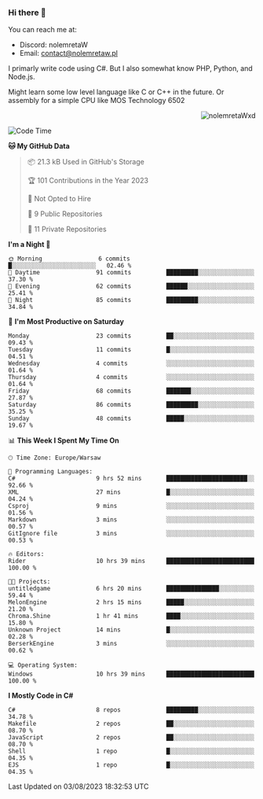 ### Hi there 👋

You can reach me at:
 - Discord: nolemretaW
 - Email: contact@nolemretaw.pl
 
I primarly write code using C#. But I also somewhat know PHP, Python, and Node.js.

Might learn some low level language like C or C++ in the future. Or assembly for a simple CPU like MOS Technology 6502
 
<p align="right"><img src="https://komarev.com/ghpvc/?username=nolemretaWxd&amp;label=Profile%20views&amp;color=0e75b6&amp;style=flat" alt="nolemretaWxd" /></p>

<!--START_SECTION:waka-->
![Code Time](http://img.shields.io/badge/Code%20Time-49%20hrs%2052%20mins-blue)

**🐱 My GitHub Data** 

> 📦 21.3 kB Used in GitHub's Storage 
 > 
> 🏆 101 Contributions in the Year 2023
 > 
> 🚫 Not Opted to Hire
 > 
> 📜 9 Public Repositories 
 > 
> 🔑 11 Private Repositories 
 > 
**I'm a Night 🦉** 

```text
🌞 Morning                6 commits           █░░░░░░░░░░░░░░░░░░░░░░░░   02.46 % 
🌆 Daytime                91 commits          █████████░░░░░░░░░░░░░░░░   37.30 % 
🌃 Evening                62 commits          ██████░░░░░░░░░░░░░░░░░░░   25.41 % 
🌙 Night                  85 commits          █████████░░░░░░░░░░░░░░░░   34.84 % 
```
📅 **I'm Most Productive on Saturday** 

```text
Monday                   23 commits          ██░░░░░░░░░░░░░░░░░░░░░░░   09.43 % 
Tuesday                  11 commits          █░░░░░░░░░░░░░░░░░░░░░░░░   04.51 % 
Wednesday                4 commits           ░░░░░░░░░░░░░░░░░░░░░░░░░   01.64 % 
Thursday                 4 commits           ░░░░░░░░░░░░░░░░░░░░░░░░░   01.64 % 
Friday                   68 commits          ███████░░░░░░░░░░░░░░░░░░   27.87 % 
Saturday                 86 commits          █████████░░░░░░░░░░░░░░░░   35.25 % 
Sunday                   48 commits          █████░░░░░░░░░░░░░░░░░░░░   19.67 % 
```


📊 **This Week I Spent My Time On** 

```text
🕑︎ Time Zone: Europe/Warsaw

💬 Programming Languages: 
C#                       9 hrs 52 mins       ███████████████████████░░   92.66 % 
XML                      27 mins             █░░░░░░░░░░░░░░░░░░░░░░░░   04.24 % 
Csproj                   9 mins              ░░░░░░░░░░░░░░░░░░░░░░░░░   01.56 % 
Markdown                 3 mins              ░░░░░░░░░░░░░░░░░░░░░░░░░   00.57 % 
GitIgnore file           3 mins              ░░░░░░░░░░░░░░░░░░░░░░░░░   00.53 % 

🔥 Editors: 
Rider                    10 hrs 39 mins      █████████████████████████   100.00 % 

🐱‍💻 Projects: 
untitledgame             6 hrs 20 mins       ███████████████░░░░░░░░░░   59.44 % 
MelonEngine              2 hrs 15 mins       █████░░░░░░░░░░░░░░░░░░░░   21.20 % 
Chroma.Shine             1 hr 41 mins        ████░░░░░░░░░░░░░░░░░░░░░   15.80 % 
Unknown Project          14 mins             █░░░░░░░░░░░░░░░░░░░░░░░░   02.28 % 
BerserkEngine            3 mins              ░░░░░░░░░░░░░░░░░░░░░░░░░   00.62 % 

💻 Operating System: 
Windows                  10 hrs 39 mins      █████████████████████████   100.00 % 
```

**I Mostly Code in C#** 

```text
C#                       8 repos             █████████░░░░░░░░░░░░░░░░   34.78 % 
Makefile                 2 repos             ██░░░░░░░░░░░░░░░░░░░░░░░   08.70 % 
JavaScript               2 repos             ██░░░░░░░░░░░░░░░░░░░░░░░   08.70 % 
Shell                    1 repo              █░░░░░░░░░░░░░░░░░░░░░░░░   04.35 % 
EJS                      1 repo              █░░░░░░░░░░░░░░░░░░░░░░░░   04.35 % 
```




 Last Updated on 03/08/2023 18:32:53 UTC
<!--END_SECTION:waka-->
